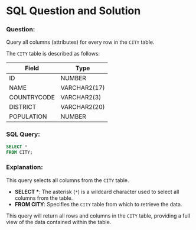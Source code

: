 
# SQL Question and Solution

### Question:
Query all columns (attributes) for every row in the `CITY` table.

The `CITY` table is described as follows:

| Field       | Type           |
|-------------|----------------|
| ID          | NUMBER         |
| NAME        | VARCHAR2(17)   |
| COUNTRYCODE | VARCHAR2(3)    |
| DISTRICT    | VARCHAR2(20)   |
| POPULATION  | NUMBER         |

### SQL Query:
```sql
SELECT * 
FROM CITY;
```

### Explanation:
This query selects all columns from the `CITY` table.

- **SELECT \***: The asterisk (`*`) is a wildcard character used to select all columns from the table.
- **FROM CITY**: Specifies the `CITY` table from which to retrieve the data.

This query will return all rows and columns in the `CITY` table, providing a full view of the data contained within the table.
